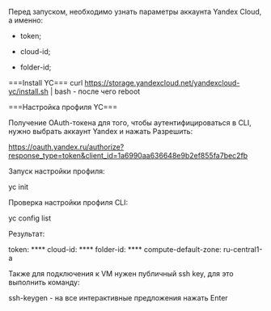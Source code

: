 Перед запуском, необходимо узнать параметры аккаунта Yandex Cloud, а именно:

- token;

- cloud-id;

- folder-id;

===Install YC===
curl https://storage.yandexcloud.net/yandexcloud-yc/install.sh | bash - после чего reboot

===Настройка профиля YC===

Получение OAuth-токена для того, чтобы аутентифицироваться в CLI, 
нужно выбрать аккаунт Yandex и нажать Разрешить:

https://oauth.yandex.ru/authorize?response_type=token&client_id=1a6990aa636648e9b2ef855fa7bec2fb

Запуск настройки профиля:

yc init

Проверка настройки профиля CLI:

yc config list

Результат:

token: ****
cloud-id: ****
folder-id: ****
compute-default-zone: ru-central1-a

Также для подключения к VM нужен публичный ssh key, для это выполнить команду:

ssh-keygen   -   на все интерактивные предложения нажать Enter
